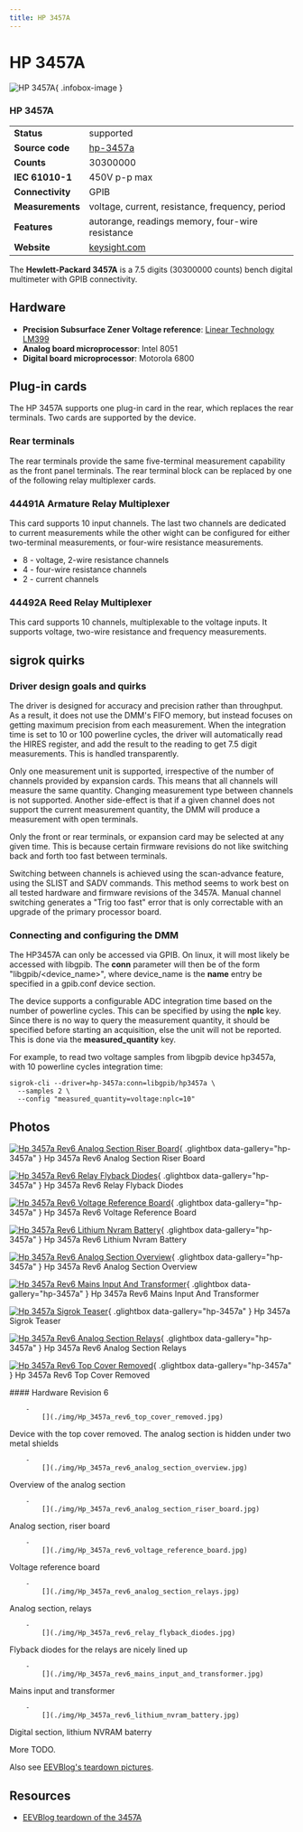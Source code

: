 ```yaml
---
title: HP 3457A
---
```


# HP 3457A

<div class="infobox" markdown>

![HP 3457A](./img/Hp_3457a_rev6_analog_section_riser_board.jpg){ .infobox-image }

### HP 3457A

| | |
|---|---|
| **Status** | supported |
| **Source code** | [hp-3457a](https://github.com/OpenTraceLab/OpenTraceCapture/tree/main/src/hardware/hp-3457a) |
| **Counts** | 30300000 |
| **IEC 61010-1** | 450V p-p max |
| **Connectivity** | GPIB |
| **Measurements** | voltage, current, resistance, frequency, period |
| **Features** | autorange, readings memory, four-wire resistance |
| **Website** | [keysight.com](http://www.keysight.com/en/pd-3457A%3Aepsg%3Apro-pn-3457A/digital-multimeter) |

</div>

The **Hewlett-Packard 3457A** is a 7.5 digits (30300000 counts) bench digital multimeter with GPIB connectivity.

## Hardware
- **Precision Subsurface Zener Voltage reference**: [Linear Technology LM399](http://cds.linear.com/docs/en/datasheet/199399fc.pdf)
- **Analog board microprocessor**: Intel 8051
- **Digital board microprocessor**: Motorola 6800
## Plug-in cards

The HP 3457A supports one plug-in card in the rear, which replaces the rear terminals. Two cards are supported by the device.

### Rear terminals

The rear terminals provide the same five-terminal measurement capability as the front panel terminals. The rear terminal block can be replaced by one of the following relay multiplexer cards.

### 44491A Armature Relay Multiplexer

This card supports 10 input channels. The last two channels are dedicated to current measurements while the other wight can be configured for either two-terminal measurements, or four-wire resistance measurements.

- 8 - voltage, 2-wire resistance channels
- 4 - four-wire resistance channels
- 2 - current channels
### 44492A Reed Relay Multiplexer

This card supports 10 channels, multiplexable to the voltage inputs. It supports voltage, two-wire resistance and frequency measurements.

## sigrok quirks
### Driver design goals and quirks

The driver is designed for accuracy and precision rather than throughput. As a result, it does not use the DMM's FIFO memory, but instead focuses on getting maximum precision from each measurement. When the integration time is set to 10 or 100 powerline cycles, the driver will automatically read the HIRES register, and add the result to the reading to get 7.5 digit measurements. This is handled transparently.

Only one measurement unit is supported, irrespective of the number of channels provided by expansion cards. This means that all channels will measure the same quantity.  Changing measurement type between channels is not supported. Another side-effect is that if a given channel does not support the current measurement quantity, the DMM will produce a measurement with open terminals.

Only the front or rear terminals, or expansion card may be selected at any given time. This is because certain firmware revisions do not like switching back and forth too fast between terminals.

Switching between channels is achieved using the scan-advance feature, using the SLIST and SADV commands. This method seems to work best on all tested hardware and firmware revisions of the 3457A. Manual channel switching generates a "Trig too fast" error that is only correctable with an upgrade of the primary processor board.

### Connecting and configuring the DMM

The HP3457A can only be accessed via GPIB. On linux, it will most likely be accessed with libgpib. The **conn** parameter will then be of the form "libgpib/<device_name>", where device_name is the **name** entry be specified in a gpib.conf device section.

The device supports a configurable ADC integration time based on the number of powerline cycles. This can be specified by using the **nplc** key. Since there is no way to query the measurement quantity, it should be specified before starting an acquisition, else the unit will not be reported. This is done via the **measured_quantity** key.

For example, to read two voltage samples from libgpib device hp3457a, with 10 powerline cycles integration time:

```
sigrok-cli --driver=hp-3457a:conn=libgpib/hp3457a \
  --samples 2 \
  --config "measured_quantity=voltage:nplc=10"

```

## Photos

<div class="photo-grid" markdown>

[![Hp 3457a Rev6 Analog Section Riser Board](./img/Hp_3457a_rev6_analog_section_riser_board.jpg)](./img/Hp_3457a_rev6_analog_section_riser_board.jpg "Hp 3457a Rev6 Analog Section Riser Board"){ .glightbox data-gallery="hp-3457a" }
<span class="caption">Hp 3457a Rev6 Analog Section Riser Board</span>

[![Hp 3457a Rev6 Relay Flyback Diodes](./img/Hp_3457a_rev6_relay_flyback_diodes.jpg)](./img/Hp_3457a_rev6_relay_flyback_diodes.jpg "Hp 3457a Rev6 Relay Flyback Diodes"){ .glightbox data-gallery="hp-3457a" }
<span class="caption">Hp 3457a Rev6 Relay Flyback Diodes</span>

[![Hp 3457a Rev6 Voltage Reference Board](./img/Hp_3457a_rev6_voltage_reference_board.jpg)](./img/Hp_3457a_rev6_voltage_reference_board.jpg "Hp 3457a Rev6 Voltage Reference Board"){ .glightbox data-gallery="hp-3457a" }
<span class="caption">Hp 3457a Rev6 Voltage Reference Board</span>

[![Hp 3457a Rev6 Lithium Nvram Battery](./img/Hp_3457a_rev6_lithium_nvram_battery.jpg)](./img/Hp_3457a_rev6_lithium_nvram_battery.jpg "Hp 3457a Rev6 Lithium Nvram Battery"){ .glightbox data-gallery="hp-3457a" }
<span class="caption">Hp 3457a Rev6 Lithium Nvram Battery</span>

[![Hp 3457a Rev6 Analog Section Overview](./img/Hp_3457a_rev6_analog_section_overview.jpg)](./img/Hp_3457a_rev6_analog_section_overview.jpg "Hp 3457a Rev6 Analog Section Overview"){ .glightbox data-gallery="hp-3457a" }
<span class="caption">Hp 3457a Rev6 Analog Section Overview</span>

[![Hp 3457a Rev6 Mains Input And Transformer](./img/Hp_3457a_rev6_mains_input_and_transformer.jpg)](./img/Hp_3457a_rev6_mains_input_and_transformer.jpg "Hp 3457a Rev6 Mains Input And Transformer"){ .glightbox data-gallery="hp-3457a" }
<span class="caption">Hp 3457a Rev6 Mains Input And Transformer</span>

[![Hp 3457a Sigrok Teaser](./img/HP_3457a_sigrok_teaser.png)](./img/HP_3457a_sigrok_teaser.png "Hp 3457a Sigrok Teaser"){ .glightbox data-gallery="hp-3457a" }
<span class="caption">Hp 3457a Sigrok Teaser</span>

[![Hp 3457a Rev6 Analog Section Relays](./img/Hp_3457a_rev6_analog_section_relays.jpg)](./img/Hp_3457a_rev6_analog_section_relays.jpg "Hp 3457a Rev6 Analog Section Relays"){ .glightbox data-gallery="hp-3457a" }
<span class="caption">Hp 3457a Rev6 Analog Section Relays</span>

[![Hp 3457a Rev6 Top Cover Removed](./img/Hp_3457a_rev6_top_cover_removed.jpg)](./img/Hp_3457a_rev6_top_cover_removed.jpg "Hp 3457a Rev6 Top Cover Removed"){ .glightbox data-gallery="hp-3457a" }
<span class="caption">Hp 3457a Rev6 Top Cover Removed</span>

</div>
#### Hardware Revision 6

		- 
			[](./img/Hp_3457a_rev6_top_cover_removed.jpg)

Device with the top cover removed. The analog section is hidden under two metal shields

		- 
			[](./img/Hp_3457a_rev6_analog_section_overview.jpg)

Overview of the analog section

		- 
			[](./img/Hp_3457a_rev6_analog_section_riser_board.jpg)

Analog section, riser board

		- 
			[](./img/Hp_3457a_rev6_voltage_reference_board.jpg)

Voltage reference board

		- 
			[](./img/Hp_3457a_rev6_analog_section_relays.jpg)

Analog section, relays

		- 
			[](./img/Hp_3457a_rev6_relay_flyback_diodes.jpg)

Flyback diodes for the relays are nicely lined up

		- 
			[](./img/Hp_3457a_rev6_mains_input_and_transformer.jpg)

Mains input and transformer

		- 
			[](./img/Hp_3457a_rev6_lithium_nvram_battery.jpg)

Digital section, lithium NVRAM baterry

More TODO.

Also see [EEVBlog's teardown pictures](https://www.flickr.com/photos/eevblog/sets/72157632803534496/).

## Resources
- [EEVBlog teardown of the 3457A](https://www.eevblog.com/2013/02/20/eevblog-426-hp-3457a-multimeter-teardown/)

